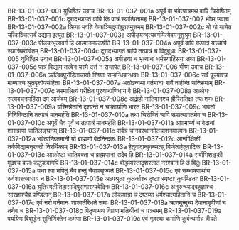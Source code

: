 BR-13-01-037-001	युधिष्ठिर उवाच
BR-13-01-037-001a	अपूर्वं वा भवेत्पात्रमथ वापि चिरोषितम्
BR-13-01-037-001c	दूरादभ्यागतं वापि किं पात्रं स्यात्पितामह
BR-13-01-037-002	भीष्म उवाच
BR-13-01-037-002a	क्रिया भवति केषाञ्चिदुपांशुव्रतमुत्तमम्
BR-13-01-037-002c	यो यो याचेत यत्किञ्चित्सर्वं दद्याम इत्युत
BR-13-01-037-003a	अपीडयन्भृत्यवर्गमित्येवमनुशुश्रुम
BR-13-01-037-003c	पीडयन्भृत्यवर्गं हि आत्मानमपकर्षति
BR-13-01-037-004a	अपूर्वं वापि यत्पात्रं यच्चापि स्याच्चिरोषितम्
BR-13-01-037-004c	दूरादभ्यागतं चापि तत्पात्रं च विदुर्बुधाः
BR-13-01-037-005	युधिष्ठिर उवाच
BR-13-01-037-005a	अपीडया च भृत्यानां धर्मस्याहिंसया तथा
BR-13-01-037-005c	पात्रं विद्याम तत्त्वेन यस्मै दत्तं न सन्तपेत्
BR-13-01-037-006	भीष्म उवाच
BR-13-01-037-006a	ऋत्विक्पुरोहिताचार्याः शिष्याः सम्बन्धिबान्धवाः
BR-13-01-037-006c	सर्वे पूज्याश्च मान्याश्च श्रुतवृत्तोपसंहिताः
BR-13-01-037-007a	अतोऽन्यथा वर्तमानाः सर्वे नार्हन्ति सत्क्रियाम्
BR-13-01-037-007c	तस्मान्नित्यं परीक्षेत पुरुषान्प्रणिधाय वै
BR-13-01-037-008a	अक्रोधः सत्यवचनमहिंसा दम आर्जवम्
BR-13-01-037-008c	अद्रोहो नातिमानश्च ह्रीस्तितिक्षा तपः शमः
BR-13-01-037-009a	यस्मिन्नेतानि दृश्यन्ते न चाकार्याणि भारत
BR-13-01-037-009c	भावतो विनिविष्टानि तत्पात्रं मानमर्हति
BR-13-01-037-010a	तथा चिरोषितं चापि सम्प्रत्यागतमेव च
BR-13-01-037-010c	अपूर्वं चैव पूर्वं च तत्पात्रं मानमर्हति
BR-13-01-037-011a	अप्रामाण्यं च वेदानां शास्त्राणां चातिलङ्घनम्
BR-13-01-037-011c	सर्वत्र चानवस्थानमेतन्नाशनमात्मनः
BR-13-01-037-012a	भवेत्पण्डितमानी यो ब्राह्मणो वेदनिन्दकः
BR-13-01-037-012c	आन्वीक्षिकीं तर्कविद्यामनुरक्तो निरर्थिकाम्
BR-13-01-037-013a	हेतुवादान्ब्रुवन्सत्सु विजेताहेतुवादिकः
BR-13-01-037-013c	आक्रोष्टा चातिवक्ता च ब्राह्मणानां सदैव हि
BR-13-01-037-014a	सर्वाभिशङ्की मूढश्च बालः कटुकवागपि
BR-13-01-037-014c	बोद्धव्यस्तादृशस्तात नरश्वानं हि तं विदुः
BR-13-01-037-015a	यथा श्वा भषितुं चैव हन्तुं चैवावसृज्यते
BR-13-01-037-015c	एवं सम्भाषणार्थाय सर्वशास्त्रवधाय च
BR-13-01-037-015e	अल्पश्रुताः कुतर्काश्च दृष्टाः स्पृष्टाः कुपण्डिताः
BR-13-01-037-016a	श्रुतिस्मृतीतिहासादिपुराणारण्यवेदिनः
BR-13-01-037-016c	अनुरुन्ध्याद्बहुज्ञांश्च सारज्ञांश्चैव पण्डितान्
BR-13-01-037-017a	लोकयात्रा च द्रष्टव्या धर्मश्चात्महितानि च
BR-13-01-037-017c	एवं नरो वर्तमानः शाश्वतीरेधते समाः
BR-13-01-037-018a	ऋणमुन्मुच्य देवानामृषीणां च तथैव च
BR-13-01-037-018c	पितॄणामथ विप्राणामतिथीनां च पञ्चमम्
BR-13-01-037-019a	पर्यायेण विशुद्धेन सुनिर्णिक्तेन कर्मणा
BR-13-01-037-019c	एवं गृहस्थः कर्माणि कुर्वन्धर्मान्न हीयते
